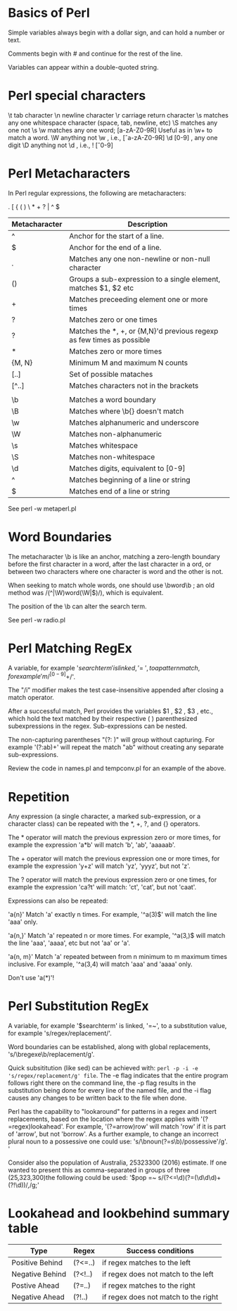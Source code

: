 Basics of Perl
==============

Simple variables always begin with a dollar sign, and can hold a number or text.

Comments begin with # and continue for the rest of the line.

Variables can appear within a double-quoted string.

Perl special characters
========================

\t	tab character
\n 	newline character
\r	carriage return character
\s 	matches any one whitespace character (space, tab, newline, etc)
\S	matches any one not \s
\w	matches any one word; [a-zA-Z0-9R] Useful as in \w+ to match a word.
\W	anything not \w , i.e., [ˆa-zA-Z0-9R]
\d	[0-9] , any one digit
\D	anything not \d , i.e., ! [ˆ0-9]


Perl Metacharacters
===================

In Perl regular expressions, the following are metacharacters:

. [ { ( ) \ * + ? | ^ $

| Metacharacter	| Description								|
|---------------|-----------------------------------------------------------------------|
| ^		| Anchor for the start of a line.					|
| $		| Anchor for the end of a line.						|
| .		| Matches any one non-newline or non-null character			|
| ()		| Groups a sub-expression to a single element, matches $1, $2 etc	|
| +		| Matches preceeding element one or more times				|
| ?		| Matches zero or one times						|
| ?		| Matches the *, +, or {M,N}'d previous regexp as few times as possible |
| *		| Matches zero or more times						|
| {M, N}	| Minimum M and maximum N counts					|
| [..]		| Set of possible mataches						|
| [^..]		| Matches characters not in the brackets				|
| |		| Matches either, an "or" statement					|
| \b		| Matches a word boundary						|
| \B		| Matches where \b{} doesn't match					|
| \w		| Matches alphanumeric and underscore					|
| \W		| Matches non-alphanumeric						|
| \s		| Matches whitespace							|
| \S		| Matches non-whitespace						|
| \d		| Matches digits, equivalent to [0-9]					|
| ^		| Matches beginning of a line or string					|
| $		| Matches end of a line or string					|

See perl -w metaperl.pl

Word Boundaries
===============

The metacharacter \b is like an anchor, matching a zero-length boundary before the first character in a word, after the last character in a ord, or between two characters where one character is word and the other is not.

When seeking to match whole words, one should use \bword\b ; an old method was /(^|\W)word(\W|$)/), which is equivalent.

The position of the \b can alter the search term.

See perl -w radio.pl

Perl Matching RegEx
===================

A variable, for example '$searchterm' is linked, '=~', to a pattern match, for example 'm/^[0-9]+$/'.

The "/i"  modifier makes the test case-insensitive appended after closing a match operator.

After a successful match, Perl provides the variables $1 , $2 , $3 , etc., which hold the text matched by their respective ( ) parenthesized subexpressions in the regex. Sub-expressions can be nested.

The non-capturing parentheses "(?: )" will group without capturing. For example '(?:ab)+' will repeat the match "ab" without creating any separate sub-expressions.

Review the code in names.pl and tempconv.pl for an example of the above.

Repetition
==========

Any expression (a single character, a marked sub-expression, or a character class) can be repeated with the *, +, ?, and {} operators.
 
The * operator will match the previous expression zero or more times, for example the expression 'a*b' will match 'b', 'ab', 'aaaaab'.

The + operator will match the previous expression one or more times, for example the expression 'y+z' will match 'yz', 'yyyz', but not 'z'.

The ? operator will match the previous expression zero or one times, for example the expression 'ca?t' will match: 'ct', 'cat', but not 'caat'.

Expressions can also be repeated:

'a{n}'  Match 'a' exactly n times. For example, '^a(3)$' will match the line 'aaa' only.

'a{n,}'  Match 'a' repeated n or more times. For example, '^a(3,)$ will match the line 'aaa', 'aaaa', etc but not 'aa' or 'a'.

'a{n, m}'  Match 'a' repeated between from n minimum to m maximum times inclusive. For example, '^a(3,4) will match 'aaa' and 'aaaa' only.

Don't use 'a(*)'!

Perl Substitution RegEx
=======================

A variable, for example '$searchterm' is linked,  '=~', to a substitution value, for example 's/regex/replacement/'.

Word boundaries can be established, along with global replacements, 's/\bregexe\b/replacement/g'.

Quick subsititution (like sed) can be achieved with: `perl -p -i -e 's/regex/replacement/g' file`. The -e flag indicates that the entire program follows right there on the command line, the -p flag results in the substitution being done for every line of the named file, and the -i flag causes any changes to be written back to the file when done.

Perl has the capability to "lookaround" for patterns in a regex and insert replacements, based on the location where the regex applies with '(?=regex)lookahead'. For example, '(?=arrow)row' will match 'row' if it is part of 'arrow', but not 'borrow'.  As a further example, to change an incorrect plural noun to a possessive one could use: 's/\bnoun(?=s\b)/possessive'/g'. '

Consider also the population of Australia, 25323300 (2016) estimate. If one wanted to present this as comma-separated in groups of three (25,323,300)the following could be used: '$pop =~ s/(?<=\d)(?=(\d\d\d)+(?!\d))/,/g;'

Lookahead and lookbehind summary table
======================================

| Type			| Regex		| Success conditions			|
|-----------------------|---------------|---------------------------------------|
| Positive Behind	| (?<=..)	| if regex matches to the left		|
| Negative Behind	| (?<!..)	| if regex does not match to the left	|
| Postive Ahead		| (?=..)	| if regex matches to the right		|
| Negative Ahead	| (?!..)	| if regex does not match to the right	|
